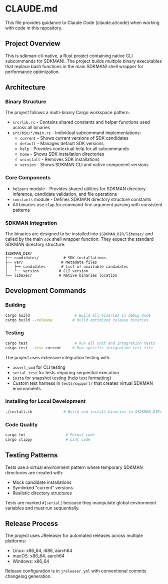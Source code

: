 # CLAUDE.md

This file provides guidance to Claude Code (claude.ai/code) when working with code in this repository.

## Project Overview

This is sdkman-cli-native, a Rust project containing native CLI subcommands for SDKMAN!. The project builds multiple binary executables that replace bash functions in the main SDKMAN! shell wrapper for performance optimization.

## Architecture

### Binary Structure
The project follows a multi-binary Cargo workspace pattern:
- `src/lib.rs` - Contains shared constants and helper functions used across all binaries
- `src/bin/*/main.rs` - Individual subcommand implementations:
  - `current` - Shows current versions of SDK candidates
  - `default` - Manages default SDK versions 
  - `help` - Provides contextual help for all subcommands
  - `home` - Shows SDK installation directories
  - `uninstall` - Removes SDK installations
  - `version` - Shows SDKMAN CLI and native component versions

### Core Components
- `helpers` module - Provides shared utilities for SDKMAN directory inference, candidate validation, and file operations
- `constants` module - Defines SDKMAN directory structure constants
- All binaries use `clap` for command-line argument parsing with consistent patterns

### SDKMAN Integration
The binaries are designed to be installed into `$SDKMAN_DIR/libexec/` and called by the main `sdk` shell wrapper function. They expect the standard SDKMAN directory structure:
```
$SDKMAN_DIR/
├── candidates/           # SDK installations
├── var/                 # Metadata files
│   ├── candidates       # List of available candidates
│   └── version         # CLI version
└── libexec/            # Native binaries location
```

## Development Commands

### Building
```bash
cargo build                    # Build all binaries in debug mode
cargo build --release         # Build optimized release binaries
```

### Testing
```bash
cargo test                     # Run all unit and integration tests
cargo test --test current     # Run specific integration test file
```

The project uses extensive integration testing with:
- `assert_cmd` for CLI testing
- `serial_test` for tests requiring sequential execution
- `insta` for snapshot testing (help text formatting)
- Custom test harness in `tests/support/` that creates virtual SDKMAN environments

### Installing for Local Development
```bash
./install.sh              # Build and install binaries to $SDKMAN_DIR/libexec/
```

### Code Quality
```bash
cargo fmt                  # Format code
cargo clippy               # Lint code
```

## Testing Patterns

Tests use a virtual environment pattern where temporary SDKMAN directories are created with:
- Mock candidate installations
- Symlinked "current" versions
- Realistic directory structures

Tests are marked `#[serial]` because they manipulate global environment variables and must run sequentially.

## Release Process

The project uses JReleaser for automated releases across multiple platforms:
- Linux: x86_64, i686, aarch64
- macOS: x86_64, aarch64  
- Windows: x86_64

Release configuration is in `jreleaser.yml` with conventional commits changelog generation.